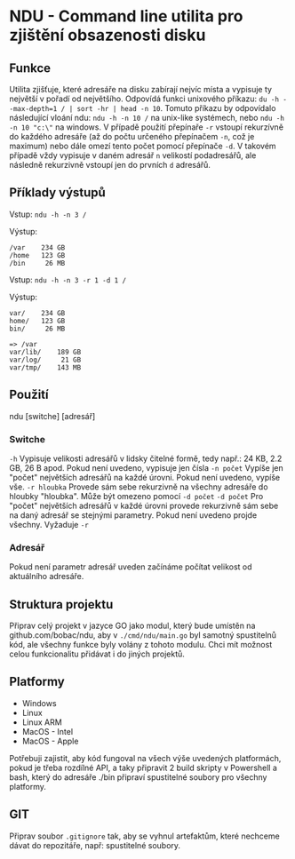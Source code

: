 # NDU - Command line utilita pro zjištění obsazenosti disku

## Funkce
Utilita zjišťuje, které adresáře na disku zabírají nejvíc místa a vypisuje ty největší v pořadí od největšího.
Odpovídá funkci unixového příkazu: `du -h --max-depth=1 / | sort -hr | head -n 10`. Tomuto příkazu by odpovídalo následující vloání ndu: `ndu -h -n 10 /` na unix-like systémech, nebo `ndu -h -n 10 "c:\"` na windows.
V případě použití přepínaře `-r` vstoupí rekurzívně do každého adresáře (až do počtu určeného přepínačem `-n`, což je maximum) nebo dále omezí tento počet pomocí přepínače `-d`. V takovém případě vždy vypisuje v daném adresář `n` velikostí podadresářů, ale následně rekurzivně vstoupí jen do prvních `d` adresářů.

## Příklady výstupů

Vstup: `ndu -h -n 3 /`

Výstup:
```
/var    234 GB
/home   123 GB
/bin     26 MB
```

Vstup: `ndu -h -n 3 -r 1 -d 1 /`

Výstup:
```
var/    234 GB
home/   123 GB
bin/     26 MB

=> /var
var/lib/    189 GB
var/log/     21 GB
var/tmp/    143 MB
```

## Použití
ndu [switche] [adresář]

### Switche
`-h` Vypisuje velikosti adresářů v lidsky čitelné formě, tedy např.: 24 KB, 2.2 GB, 26 B apod. Pokud není uvedeno, vypisuje jen čísla
`-n počet` Vypíše jen "počet" největších adresářů na každé úrovni. Pokud není uvedeno, vypíše vše.
`-r hloubka` Provede sám sebe rekurzivně na všechny adresáře do hloubky "hloubka". Může být omezeno pomocí `-d počet`
`-d počet` Pro "počet" největších adresářů v každé úrovni provede rekurzivně sám sebe na daný adresář se stejnými parametry. Pokud není uvedeno projde všechny. Vyžaduje `-r`

### Adresář
Pokud není parametr adresář uveden začínáme počítat velikost od aktuálního adresáře.

## Struktura projektu
Připrav celý projekt v jazyce GO jako modul, který bude umístěn na github.com/bobac/ndu, aby v `./cmd/ndu/main.go` byl samotný spustitelnů kód, ale všechny funkce byly volány z tohoto modulu. Chci mít možnost celou funkcionalitu přidávat i do jiných projektů.

## Platformy
- Windows
- Linux
- Linux ARM
- MacOS - Intel
- MacOS - Apple

Potřebuji zajistit, aby kód fungoval na všech výše uvedených platformách, pokud je třeba rozdílné API, a taky připravit 2 build skripty v Powershell a bash, který do adresáře ./bin připraví spustitelné soubory pro všechny platformy.

## GIT
Připrav soubor `.gitignore` tak, aby se vyhnul artefaktům, které nechceme dávat do repozitáře, např: spustitelné soubory.
